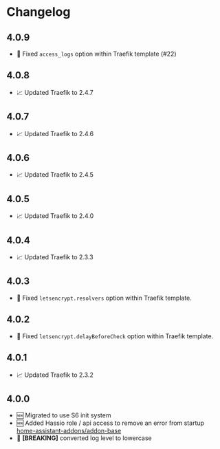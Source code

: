 # Changelog

## 4.0.9

* 🐞 Fixed `access_logs` option within Traefik template (#22)

## 4.0.8

* 📈 Updated Traefik to 2.4.7

## 4.0.7

* 📈 Updated Traefik to 2.4.6

## 4.0.6

* 📈 Updated Traefik to 2.4.5

## 4.0.5

* 📈 Updated Traefik to 2.4.0

## 4.0.4

* 📈 Updated Traefik to 2.3.3

## 4.0.3

* 🐞 Fixed `letsencrypt.resolvers` option within Traefik template.

## 4.0.2

* 🐞 Fixed `letsencrypt.delayBeforeCheck` option within Traefik template.

## 4.0.1

* 📈 Updated Traefik to 2.3.2

## 4.0.0

* 🆕 Migrated to use S6 init system
* 🆕 Added Hassio role / api access to remove an error from startup [home-assistant-addons/addon-base](https://github.com/home-assistant-addons/addon-base/issues/41)
* 🐞 **[BREAKING]** converted log level to lowercase
